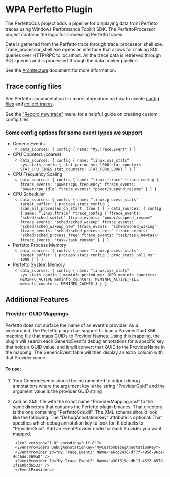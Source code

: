 # WPA Perfetto Plugin

The PerfettoCds project adds a pipeline for displaying data from Perfetto traces using Windows Performance Toolkit SDK. The PerfettoProcessor project contains the logic for processing Perfetto traces.

Data is gathered from the Perfetto trace through trace_processor_shell.exe. Trace_processor_shell.exe opens an interface that allows for making SQL queries over HTTP/RPC to localhost. All the trace data is retrieved through SQL queries and is processed through the data cooker pipeline. 

See the [Architecture](Architecture.md) document for more information.

## Trace config files
See Perfetto documentation for more information on how to create [config files](https://perfetto.dev/docs/concepts/config) and [collect traces](https://perfetto.dev/docs/quickstart/android-tracing). 

See the ["Record new trace"](https://ui.perfetto.dev/#!/record) menu for a helpful guide on creating custom config files.

### Some config options for some event types we support
* Generic Events
  * `data_sources: {
  config {
    name: "My.Trace.Event"
  }
}`
* CPU Counters (coarse)
  * `data_sources: {
    config {
        name: "linux.sys_stats"
        sys_stats_config {
            stat_period_ms: 1000
            stat_counters: STAT_CPU_TIMES
            stat_counters: STAT_FORK_COUNT
        }
    }
}`
* CPU Frequency Scaling
  * `data_sources: {
    config {
        name: "linux.ftrace"
        ftrace_config {
            ftrace_events: "power/cpu_frequency"
            ftrace_events: "power/cpu_idle"
            ftrace_events: "power/suspend_resume"
        }
    }
}`
* CPU Scheduler
  * `data_sources: {
    config {
        name: "linux.process_stats"
        target_buffer: 1
        process_stats_config {
            scan_all_processes_on_start: true
        }
    }
}
data_sources: {
    config {
        name: "linux.ftrace"
        ftrace_config {
            ftrace_events: "sched/sched_switch"
            ftrace_events: "power/suspend_resume"
            ftrace_events: "sched/sched_wakeup"
            ftrace_events: "sched/sched_wakeup_new"
            ftrace_events: "sched/sched_waking"
            ftrace_events: "sched/sched_process_exit"
            ftrace_events: "sched/sched_process_free"
            ftrace_events: "task/task_newtask"
            ftrace_events: "task/task_rename"
        }
    }
}`
* Perfetto Process Memory
  * `data_sources: {
    config {
        name: "linux.process_stats"
        target_buffer: 1
        process_stats_config {
            proc_stats_poll_ms: 1000
        }
    }
}`
* Perfetto System Memory
  * `data_sources: {
    config {
        name: "linux.sys_stats"
        sys_stats_config {
            meminfo_period_ms: 1000
            meminfo_counters: MEMINFO_ACTIVE
            meminfo_counters: MEMINFO_ACTIVE_FILE
            meminfo_counters: MEMINFO_CACHED
        }
    }
}`


## Additional Features

### Provider-GUID Mappings
Perfetto does not surface the name of an event's provider. As a workaround, the Perfetto plugin has support to load a ProviderGuid XML mapping file that maps GUIDs to Provider Names. Using this mapping, the plugin will search each GenericEvent's debug annotations for a specific key that holds a GUID value, and it will convert that GUID to the ProviderName in the mapping. The GenericEvent table will then display an extra column with that Provider name.

#### To use:

1. Your GenericEvents should be instrumented to output debug annotations where the argument key is the string "ProviderGuid" and the argument value is the provider GUID string.
2. Add an XML file with the exact name "ProviderMapping.xml" to the same directory that contains the Perfetto plugin binaries. That directory is the one containing "PerfettoCds.dll". The XML schema should look like the following. The "DebugAnnotationKey" attribute is optional. That specifies which debug annotation key to look for. It defaults to "ProviderGuid". Add an EventProvider node for each Provider you want mapped.

        <?xml version="1.0" encoding="utf-8"?>
        <EventProviders DebugAnnotationKey="MyCustomDebugAnnotationKey">
        <EventProvider Id="My.Trace.Event1" Name="e6cc2436-d77f-495d-96ce-4c46ddc569a0" />
        <EventProvider Id="My.Trace.Event2" Name="a30f819e-db13-4523-b578-1f1a0b4d6533" />
        </EventProviders>
